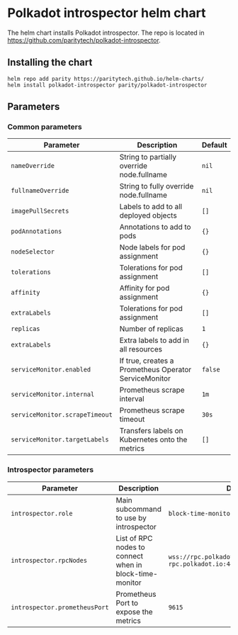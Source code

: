 # Polkadot introspector helm chart

The helm chart installs Polkadot introspector. The repo is located in https://github.com/paritytech/polkadot-introspector.

## Installing the chart

```console
helm repo add parity https://paritytech.github.io/helm-charts/
helm install polkadot-introspector parity/polkadot-introspector 
```

## Parameters

### Common parameters

| Parameter           | Description                                                                | Default                        |
|---------------------|----------------------------------------------------------------------------|--------------------------------|
| `nameOverride`                     | String to partially override node.fullname                  | `nil`                          |
| `fullnameOverride`                 | String to fully override node.fullname                      | `nil`                          |
| `imagePullSecrets`                 | Labels to add to all deployed objects                       | `[]`                           |
| `podAnnotations`                   | Annotations to add to pods                                  | `{}`                           |  
| `nodeSelector`                     | Node labels for pod assignment                              | `{}`                           |  
| `tolerations`                      | Tolerations for pod assignment                              | `[]`                           |  
| `affinity`                         | Affinity for pod assignment                                 | `{}`                           |  
| `extraLabels`                      | Tolerations for pod assignment                              | `[]`                           |  
| `replicas`                         | Number of replicas                                          | `1`                            |
| `extraLabels   `                   | Extra labels to add in all resources                        | `{}`                           |                
| `serviceMonitor.enabled`           | If true, creates a Prometheus Operator ServiceMonitor       | `false`                        | 
| `serviceMonitor.internal`          | Prometheus scrape interval                                  | `1m`                           |                                                                                                 
| `serviceMonitor.scrapeTimeout`     | Prometheus scrape timeout                                   | `30s`                          |
| `serviceMonitor.targetLabels`      | Transfers labels on Kubernetes  onto the  metrics           | `[]`                           |

### Introspector parameters

| Parameter                     | Description                                              | Default                                                            |
|-------------------------------|----------------------------------------------------------|--------------------------------------------------------------------|
| `introspector.role`           | Main subcommand to use by introspector                   | `block-time-monitor`                                               |
| `introspector.rpcNodes`       | List of RPC nodes to connect when in block-time-monitor  | `wss://rpc.polkadot.io:443,wss://kusama-rpc.polkadot.io:443`       |
| `introspector.prometheusPort` | Prometheus Port to expose the metrics                    | `9615`                                                             |